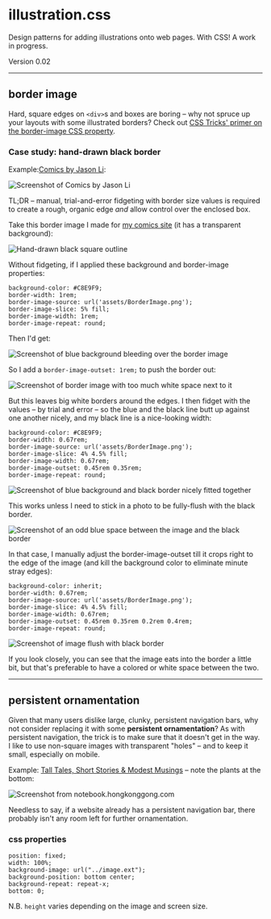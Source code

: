# illustration.css

Design patterns for adding illustrations onto web pages. With CSS! A work in progress.

Version 0.02

---

## border image

Hard, square edges on ```<div>```s and boxes are boring – why not spruce up your layouts with some illustrated borders? Check out [CSS Tricks' primer on the border-image CSS property](https://css-tricks.com/understanding-border-image/).

### Case study: hand-drawn black border

Example:[Comics by Jason Li](http://comics.hongkonggong.com):

![Screenshot of Comics by Jason Li](screenshots/border-image-casestudy1-0.jpg)

TL;DR – manual, trial-and-error fidgeting with border size values is required to create a rough, organic edge *and* allow control over the enclosed box. 

Take this border image I made for [my comics site](http://comics.hongkonggong.com) (it has a transparent background):

![Hand-drawn black square outline](assets/border-image-handdrawn.png)

Without fidgeting, if I applied these background and border-image properties:

```
background-color: #C8E9F9;
border-width: 1rem;
border-image-source: url('assets/BorderImage.png');
border-image-slice: 5% fill;
border-image-width: 1rem;
border-image-repeat: round;
```

Then I'd get:

![Screenshot of blue background bleeding over the border image](screenshots/border-image-casestudy1-1.jpg)

So I add a `border-image-outset: 1rem;` to push the border out:

![Screenshot of border image with too much white space next to it](screenshots/border-image-casestudy1-2.jpg)

But this leaves big white borders around the edges. I then fidget with the values – by trial and error – so the blue and the black line butt up against one another nicely, and my black line is a nice-looking width:

```
background-color: #C8E9F9;
border-width: 0.67rem;
border-image-source: url('assets/BorderImage.png');
border-image-slice: 4% 4.5% fill;
border-image-width: 0.67rem;
border-image-outset: 0.45rem 0.35rem;
border-image-repeat: round;
```

![Screenshot of blue background and black border nicely fitted together](screenshots/border-image-casestudy1-3.jpg)

This works unless I need to stick in a photo to be fully-flush with the black border.

![Screenshot of an odd blue space between the image and the black border](screenshots/border-image-casestudy1-4.jpg)

In that case, I manually adjust the border-image-outset till it crops right to the edge of the image (and kill the background color to eliminate minute stray edges):

```
background-color: inherit;
border-width: 0.67rem;
border-image-source: url('assets/BorderImage.png');
border-image-slice: 4% 4.5% fill;
border-image-width: 0.67rem;
border-image-outset: 0.45rem 0.35rem 0.2rem 0.4rem;
border-image-repeat: round;
```

![Screenshot of image flush with black border](screenshots/border-image-casestudy1-5.jpg)

If you look closely, you can see that the image eats into the border a little bit, but that's preferable to have a colored or white space between the two.

---

## persistent ornamentation

Given that many users dislike large, clunky, persistent navigation bars, why not consider replacing it with some **persistent ornamentation**? As with persistent navigation, the trick is to make sure that it doesn't get in the way. I like to use non-square images with transparent "holes" – and to keep it small, especially on mobile.

Example: [Tall Tales, Short Stories & Modest Musings](http://notebook.hongkonggong.com) – note the plants at the bottom:

![Screenshot from notebook.hongkonggong.com](screenshots/persistent-ornamentation.gif)

Needless to say, if a website already has a persistent navigation bar, there probably isn't any room left for further ornamentation.

### css properties

```
position: fixed;
width: 100%;
background-image: url("../image.ext");
background-position: bottom center;
background-repeat: repeat-x;
bottom: 0;
```

N.B. `height` varies depending on the image and screen size.

